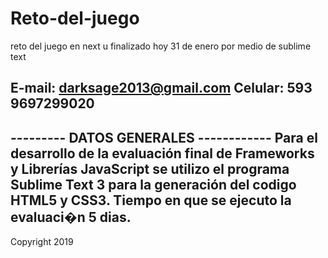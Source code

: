 # Reto-del-juego
reto del juego en next u finalizado hoy 31 de enero por medio de sublime text

E-mail: darksage2013@gmail.com
Celular: 593 9697299020
--------------------------------------
--------- DATOS GENERALES ------------
Para el desarrollo de la evaluación final de Frameworks y Librerías JavaScript se utilizo el programa Sublime Text 3 para la generación del codigo HTML5 y CSS3. Tiempo en que se ejecuto la evaluaci�n 5 dias.
---------------------------------------
Copyright 2019 
